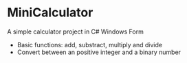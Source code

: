 # MiniCalculator
A simple calculator project in C# Windows Form
* Basic functions: add, substract, multiply and divide
* Convert between an positive integer and a binary number
